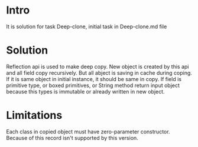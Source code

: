 # Intro
It is solution for task Deep-clone, initial task in Deep-clone.md file

# Solution
Reflection api is used to make deep copy. New object is created by this api and all field copy recursively.
But all abject is saving in cache during coping. 
If it is same object in initial instance, it should be same in copy.
If field is primitive type, or boxed primitives, or String method return input object because this types is immutable or already written in new object.

# Limitations
Each class in copied object must have zero-parameter constructor. Because of this record isn't supported by this version.
